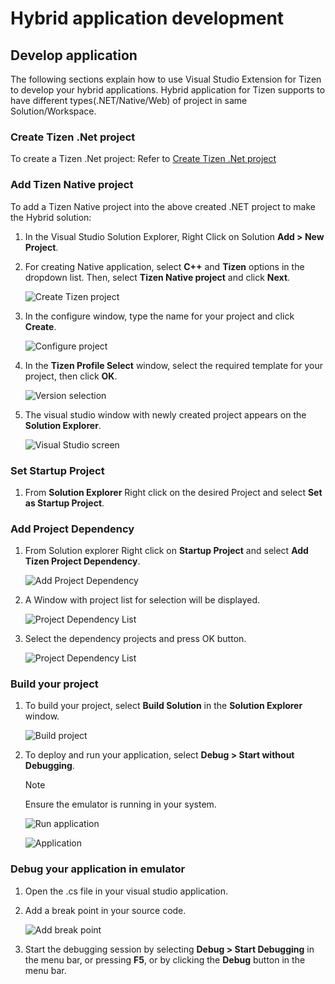 # Hybrid application development


## Develop application

The following sections explain how to use Visual Studio Extension for Tizen to develop your hybrid applications. Hybrid application for Tizen supports to have different types(.NET/Native/Web) of project in same Solution/Workspace.


### Create Tizen .Net project

To create a Tizen .Net project: Refer to [Create Tizen .Net project](dotnet.md)


### Add Tizen Native project

To add a Tizen Native project into the above created .NET project to make the Hybrid solution:

1. In the Visual Studio Solution Explorer, Right Click on Solution **Add &gt; New Project**.

2. For creating Native application, select **C++** and **Tizen** options in the dropdown list. Then, select **Tizen Native project** and click **Next**.

   ![Create Tizen project](media/native_create_project.PNG)

3. In the configure window, type the name for your project and click **Create**.

   ![Configure project](media/native_sub_project_configure.PNG)

4. In the **Tizen Profile Select** window, select the required template for your project, then click **OK**.
   
   ![Version selection](media/native_platform_version.PNG)

5. The visual studio window with newly created project appears on the **Solution Explorer**.

   ![Visual Studio screen](media/hybrid_vs_screen.PNG)


### Set Startup Project

1.  From **Solution Explorer** Right click on the desired Project and select **Set as Startup Project**.


### Add Project Dependency

1.  From Solution explorer Right click on **Startup Project** and select **Add Tizen Project Dependency**.

      ![Add Project Dependency](media/hybrid_add_dependency.PNG)

2.  A Window with project list for selection will be displayed.

      ![Project Dependency List](media/hybrid_dependency_list.PNG)

3.  Select the dependency projects and press OK button.

      ![Project Dependency List](media/hybrid_dependency_list_selected.PNG)


### Build your project

1. To build your project, select **Build Solution** in the **Solution Explorer** window.

   ![Build project](media/native_build_project.PNG)

2. To deploy and run your application, select **Debug &gt; Start without Debugging**.

   > [!NOTE]
   > Ensure the emulator is running in your system.

   ![Run application](media/native_run_application1.PNG)

   ![Application](media/native_run_application2.PNG)


### Debug your application in emulator

1. Open the .cs file in your visual studio application.

2. Add a break point in your source code.

   ![Add break point](media/dotnet_debug_application.PNG)

3. Start the debugging session by selecting **Debug &gt; Start Debugging** in the menu bar, or pressing **F5**, or by clicking the **Debug** button in the menu bar.
